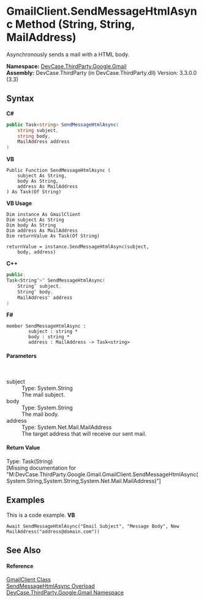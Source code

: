 # GmailClient.SendMessageHtmlAsync Method (String, String, MailAddress)
 

Asynchronously sends a mail with a HTML body.

**Namespace:**&nbsp;<a href="N_DevCase_ThirdParty_Google_Gmail">DevCase.ThirdParty.Google.Gmail</a><br />**Assembly:**&nbsp;DevCase.ThirdParty (in DevCase.ThirdParty.dll) Version: 3.3.0.0 (3.3)

## Syntax

**C#**<br />
``` C#
public Task<string> SendMessageHtmlAsync(
	string subject,
	string body,
	MailAddress address
)
```

**VB**<br />
``` VB
Public Function SendMessageHtmlAsync ( 
	subject As String,
	body As String,
	address As MailAddress
) As Task(Of String)
```

**VB Usage**<br />
``` VB Usage
Dim instance As GmailClient
Dim subject As String
Dim body As String
Dim address As MailAddress
Dim returnValue As Task(Of String)

returnValue = instance.SendMessageHtmlAsync(subject, 
	body, address)
```

**C++**<br />
``` C++
public:
Task<String^>^ SendMessageHtmlAsync(
	String^ subject, 
	String^ body, 
	MailAddress^ address
)
```

**F#**<br />
``` F#
member SendMessageHtmlAsync : 
        subject : string * 
        body : string * 
        address : MailAddress -> Task<string> 

```


#### Parameters
&nbsp;<dl><dt>subject</dt><dd>Type: System.String<br />The mail subject.</dd><dt>body</dt><dd>Type: System.String<br />The mail body.</dd><dt>address</dt><dd>Type: System.Net.Mail.MailAddress<br />The target address that will receive our sent mail.</dd></dl>

#### Return Value
Type: Task(String)<br />\[Missing <returns> documentation for "M:DevCase.ThirdParty.Google.Gmail.GmailClient.SendMessageHtmlAsync(System.String,System.String,System.Net.Mail.MailAddress)"\]

## Examples
This is a code example. 
**VB**<br />
``` VB
Await SendMessageHtmlAsync("Email Subject", "Message Body", New MailAddress("address@domain.com"))
```


## See Also


#### Reference
<a href="T_DevCase_ThirdParty_Google_Gmail_GmailClient">GmailClient Class</a><br /><a href="Overload_DevCase_ThirdParty_Google_Gmail_GmailClient_SendMessageHtmlAsync">SendMessageHtmlAsync Overload</a><br /><a href="N_DevCase_ThirdParty_Google_Gmail">DevCase.ThirdParty.Google.Gmail Namespace</a><br />